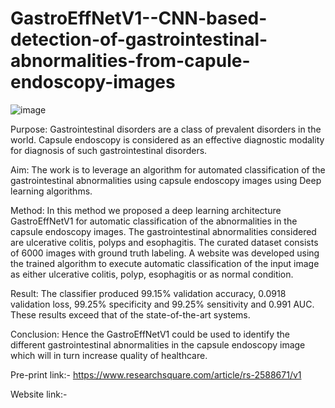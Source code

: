 # GastroEffNetV1--CNN-based-detection-of-gastrointestinal-abnormalities-from-capule-endoscopy-images

![image](https://user-images.githubusercontent.com/86519397/232853331-8d40519a-55dd-46be-9fc5-ae9c38ba6749.png)

Purpose: Gastrointestinal disorders are a class of prevalent disorders in the world. Capsule endoscopy is considered as an effective diagnostic modality for diagnosis of such gastrointestinal disorders.

Aim: The work is to leverage an algorithm for automated classification of the gastrointestinal abnormalities using capsule endoscopy images using Deep learning algorithms.

Method: In this method we proposed a deep learning architecture GastroEffNetV1 for automatic classification of the abnormalities in the capsule endoscopy images. The gastrointestinal abnormalities considered are ulcerative colitis, polyps and esophagitis. The curated dataset consists of 6000 images with ground truth labeling. A website was developed using the trained algorithm to execute automatic classification of the input image as either ulcerative colitis, polyp, esophagitis or as normal condition.

Result: The classifier produced 99.15% validation accuracy, 0.0918 validation loss, 99.25% specificity and 99.25% sensitivity and 0.991 AUC. These results exceed that of the state-of-the-art systems.

Conclusion: Hence the GastroEffNetV1 could be used to identify the different gastrointestinal abnormalities in the capsule endoscopy image which will in turn increase quality of healthcare.

Pre-print link:- https://www.researchsquare.com/article/rs-2588671/v1

Website link:-
